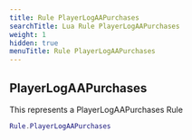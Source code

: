 ```yaml
---
title: Rule PlayerLogAAPurchases
searchTitle: Lua Rule PlayerLogAAPurchases
weight: 1
hidden: true
menuTitle: Rule PlayerLogAAPurchases
---
```

## PlayerLogAAPurchases

This represents a PlayerLogAAPurchases Rule
```lua
Rule.PlayerLogAAPurchases
```